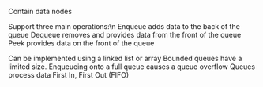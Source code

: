 Contain data nodes

Support three main operations:\n
    Enqueue adds data to the back of the queue
    Dequeue removes and provides data from the front of the queue
    Peek provides data on the front of the queue
    
    
Can be implemented using a linked list or array
Bounded queues have a limited size.
Enqueueing onto a full queue causes a queue overflow
Queues process data First In, First Out (FIFO)
